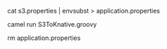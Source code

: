 cat s3.properties | envsubst > application.properties

camel run S3ToKnative.groovy

rm application.properties
